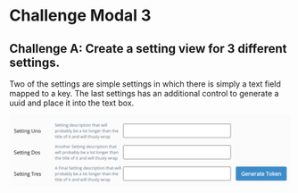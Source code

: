 # Challenge Modal 3

## Challenge A: Create a setting view for 3 different settings.

Two of the settings are simple settings in which there is simply a text field mapped to a key. The last settings has an additional control to generate a uuid and place it into the text box.

![Image for Challenge Modal 03, Challenge A](./images/03-A.png)
